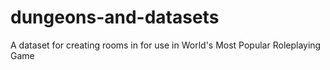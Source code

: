 # dungeons-and-datasets
A dataset for creating rooms in for use in World's Most Popular Roleplaying Game
